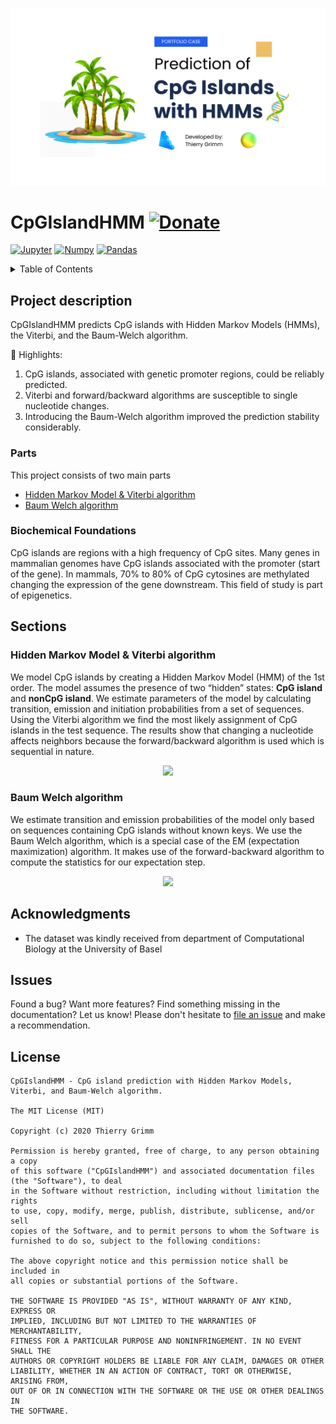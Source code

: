 ![Example](Images/CpG_Islands.png "Example")

# CpGIslandHMM [![Donate](https://img.shields.io/badge/Donate-PayPal-green.svg)](https://www.paypal.com/cgi-bin/webscr?cmd=_s-xclick&hosted_button_id=EFQXNQ7UYXYKW&source=url)

<div align='left'>

[![](https://img.shields.io/badge/Jupyter-F37626.svg?style=for-the-badge&logo=Jupyter&logoColor=white 'Jupyter')](http://jupyter.org)
[![](https://img.shields.io/badge/NumPy-013243.svg?style=for-the-badge&logo=NumPy&logoColor=white 'Numpy')](https://numpy.org)
[![](https://img.shields.io/badge/pandas-150458.svg?style=for-the-badge&logo=pandas&logoColor=white 'Pandas')](https://pandas.pydata.org)
</div>

<details>
  <summary>Table of Contents</summary>
  <ol>
    <li>
      <a href="#project-description">Project description</a>
      <ul>
        <li><a href="#parts">Parts</a></li>
        <li><a href="#biochemical-foundations">Biochemical Foundations</a></li>
      </ul>
    </li>
    <li>
      <a href="#sections">Sections</a>
      <ul>
        <li><a href="#hidden-markov-model-&-viterbi-algorithm">Hidden Markov Model & Viterbi algorithm</a></li>
        <li><a href="#baum-welch-algorithm">Baum Welch algorithm</a></li>
      </ul>
    </li>
    <li><a href="#acknowledgments">Acknowledgments</a></li>
    <li><a href="#issues">Issues</a></li>
    <li><a href="#license">License</a></li>
  </ol>
</details>

## Project description

CpGIslandHMM predicts CpG islands with Hidden Markov Models (HMMs), the Viterbi, and the Baum-Welch algorithm.

:star2: Highlights:
1. CpG islands, associated with genetic promoter regions, could be reliably predicted.
2. Viterbi and forward/backward algorithms are susceptible to single nucleotide changes.
3. Introducing the Baum-Welch algorithm improved the prediction stability considerably.


### Parts

This project consists of two main parts

* [Hidden Markov Model & Viterbi algorithm](https://github.com/thierrygrimm/cpg-island-hmm/blob/master/Jupyter%20Notebooks/CpG%20islands%20Hidden%20Markov%20Model.ipynb)
* [Baum Welch algorithm](https://github.com/thierrygrimm/cpg-island-hmm/blob/master/Jupyter%20Notebooks/Baum-Welch%20algorithm.ipynb)

### Biochemical Foundations

CpG islands are regions with a high frequency of CpG sites. Many genes in mammalian genomes have CpG islands associated
with the promoter (start of the gene). In mammals, 70% to 80% of CpG cytosines are methylated changing the expression of
the gene downstream. This field of study is part of epigenetics.

## Sections

### Hidden Markov Model & Viterbi algorithm

We model CpG islands by creating a Hidden Markov Model (HMM) of the 1st order. The model assumes the presence of two
“hidden” states: **CpG island** and **nonCpG island**. We estimate parameters of the model by calculating transition,
emission and initiation probabilities from a set of sequences. Using the Viterbi algorithm we find the most likely
assignment of CpG islands in the test sequence. The results show that changing a nucleotide affects neighbors because
the forward/backward algorithm is used which is sequential in nature.

<p align="center">
  <img src="Images/Viterbi.png">
</p>

### Baum Welch algorithm

We estimate transition and emission probabilities of the model only based on sequences containing CpG islands without
known keys. We use the Baum Welch algorithm, which is a special case of the EM (expectation maximization) algorithm. It
makes use of the forward-backward algorithm to compute the statistics for our expectation step.

<p align="center">
  <img src="Images/BaumWelch.png">
</p>

## Acknowledgments

* The dataset was kindly received from department of Computational Biology at the University of Basel

## Issues

Found a bug? Want more features? Find something missing in the documentation? Let us know! Please don't hesitate
to [file an issue](https://github.com/thierrygrimm/cpg-island-hmm/issues/new) and make a recommendation.

## License

```
CpGIslandHMM - CpG island prediction with Hidden Markov Models, Viterbi, and Baum-Welch algorithm.

The MIT License (MIT)

Copyright (c) 2020 Thierry Grimm

Permission is hereby granted, free of charge, to any person obtaining a copy
of this software ("CpGIslandHMM") and associated documentation files (the "Software"), to deal
in the Software without restriction, including without limitation the rights
to use, copy, modify, merge, publish, distribute, sublicense, and/or sell
copies of the Software, and to permit persons to whom the Software is
furnished to do so, subject to the following conditions:

The above copyright notice and this permission notice shall be included in
all copies or substantial portions of the Software.

THE SOFTWARE IS PROVIDED "AS IS", WITHOUT WARRANTY OF ANY KIND, EXPRESS OR
IMPLIED, INCLUDING BUT NOT LIMITED TO THE WARRANTIES OF MERCHANTABILITY,
FITNESS FOR A PARTICULAR PURPOSE AND NONINFRINGEMENT. IN NO EVENT SHALL THE
AUTHORS OR COPYRIGHT HOLDERS BE LIABLE FOR ANY CLAIM, DAMAGES OR OTHER
LIABILITY, WHETHER IN AN ACTION OF CONTRACT, TORT OR OTHERWISE, ARISING FROM,
OUT OF OR IN CONNECTION WITH THE SOFTWARE OR THE USE OR OTHER DEALINGS IN
THE SOFTWARE.
```
